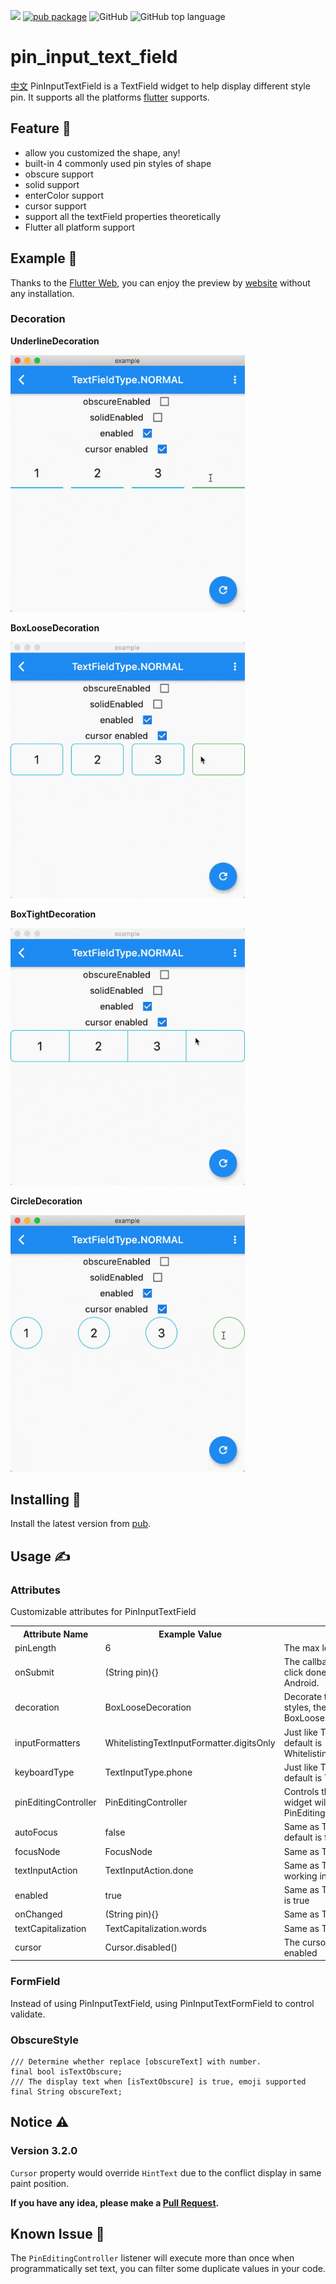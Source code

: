 ![](https://github.com/TinoGuo/pin_input_text_field/workflows/Flutter%20Build%20Test%20CI/badge.svg?branch=master)
[![pub package](https://img.shields.io/pub/v/pin_input_text_field.svg)](https://pub.dartlang.org/packages/pin_input_text_field)
![GitHub](https://img.shields.io/github/license/TinoGuo/pin_input_text_field)
![GitHub top language](https://img.shields.io/github/languages/top/TinoGuo/pin_input_text_field)

# pin_input_text_field

[中文](./README_CN.md)
PinInputTextField is a TextField widget to help display different style pin. It supports all the platforms [flutter](https://github.com/flutter/flutter) supports.

## Feature 🌟
* allow you customized the shape, any!
* built-in 4 commonly used pin styles of shape
* obscure support
* solid support
* enterColor support
* cursor support
* support all the textField properties theoretically
* Flutter all platform support

## Example 🦀

Thanks to the [Flutter Web](https://flutter.dev/web), you can enjoy the preview by [website](https://tinoguo.github.io/pin_input_text_field/) without any installation. 

### Decoration 

**UnderlineDecoration**

<img src="gifs/underline.gif" width="375" />

**BoxLooseDecoration**

<img src="gifs/boxloose.gif" width="375" />

**BoxTightDecoration**

<img src="gifs/boxtight.gif" width="375" />

**CircleDecoration**

<img src="gifs/circle.gif" width="375" />

## Installing 🔧
Install the latest version from [pub](https://pub.dartlang.org/packages/pin_input_text_field).

## Usage ✍️

### Attributes
Customizable attributes for PinInputTextField
<table>
    <th>Attribute Name</th>
    <th>Example Value</th>
    <th>Description</th>
    <tr>
        <td>pinLength</td>
        <td>6</td>
        <td>The max length of pin, the default is 6</td>
    </tr>
    <tr>
        <td>onSubmit</td>
        <td>(String pin){}</td>
        <td>The callback will execute when user click done, sometimes is not working in Android.</td>
    </tr>
    <tr>
        <td>decoration</td>
        <td>BoxLooseDecoration</td>
        <td>Decorate the pin, there are 3 inside styles, the default is BoxLooseDecoration</td>
    </tr>
    <tr>
        <td>inputFormatters</td>
        <td>WhitelistingTextInputFormatter.digitsOnly</td>
        <td>Just like TextField's inputFormatter, the default is WhitelistingTextInputFormatter.digitsOnly</td>
    </tr>
    <tr>
        <td>keyboardType</td>
        <td>TextInputType.phone</td>
        <td>Just like TextField's keyboardType, the default is TextInputType.phone</td>
    </tr>
    <tr>
        <td>pinEditingController</td>
        <td>PinEditingController</td>
        <td>Controls the pin being edited. If null, this widget will create its own PinEditingController</td>
    </tr>
    <tr>
        <td>autoFocus</td>
        <td>false</td>
        <td>Same as TextField's autoFocus, the default is false</td>
    </tr>
    <tr>
        <td>focusNode</td>
        <td>FocusNode</td>
        <td>Same as TextField's focusNode</td>
    </tr>
    <tr>
        <td>textInputAction</td>
        <td>TextInputAction.done</td>
        <td>Same as TextField's textInputAction, not working in digit mode</td>
    </tr>
    <tr>
        <td>enabled</td>
        <td>true</td>
        <td>Same as TextField's enabled, the default is true</td>
    </tr>
    <tr>
        <td>onChanged</td>
        <td>(String pin){}</td>
        <td>Same as TextField's onChanged</td>
    </tr>
    <tr>
        <td>textCapitalization</td>
        <td>TextCapitalization.words</td>
        <td>Same as TextField's textCapitalization</td>
    </tr>
    <tr>
        <td>cursor</td>
        <td>Cursor.disabled()</td>
        <td>The cursor of the pin, default is not enabled</td>
    </tr>
</table>

### FormField
Instead of using PinInputTextField, using PinInputTextFormField to control validate.

### ObscureStyle 

```
/// Determine whether replace [obscureText] with number.
final bool isTextObscure;
/// The display text when [isTextObscure] is true, emoji supported
final String obscureText;
```

## Notice ⚠️

### Version 3.2.0
`Cursor` property would override `HintText` due to the conflict display in same paint position.

**If you have any idea, please make a [Pull Request](https://github.com/TinoGuo/pin_input_text_field/pulls).**

## Known Issue 🥶

The `PinEditingController` listener will execute more than once when programmatically set text, you can filter some duplicate values in your code. 